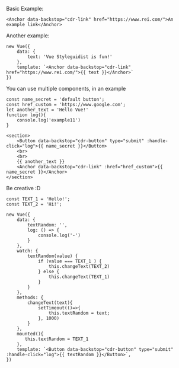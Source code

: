 Basic Example:

    <Anchor data-backstop="cdr-link" href="https://www.rei.com/">An example link</Anchor>

Another example:

    new Vue({
        data: {
            text: 'Vue Styleguidist is fun!'
        },
        template: `<Anchor data-backstop="cdr-link" href="https://www.rei.com/">{{ text }}</Anchor>`
    })

You can use multiple components, in an example

    const name_secret = 'default button';
    const href_custom = 'https://www.google.com';
    let another_text = 'Hello Vue!'
    function log(){
        console.log('example11')
    }

    <section>
        <Button data-backstop="cdr-button" type="submit" :handle-click="log">{{ name_secret }}</Button>
        <br>
        <br>
        {{ another_text }}
        <Anchor data-backstop="cdr-link" :href="href_custom">{{ name_secret }}</Anchor>
    </section>

Be creative :D
    
    const TEXT_1 = 'Hello!';
    const TEXT_2 = 'Hi!';

    new Vue({
        data: {
            textRandom: '',
            log: () => {
                console.log('-')
            }
        },
        watch: {
            textRandom(value) {
                if (value === TEXT_1 ) {
                    this.changeText(TEXT_2)
                } else {
                    this.changeText(TEXT_1)
                }
            }
        },
        methods: {
            changeText(text){
                setTimeout(()=>{
                    this.textRandom = text;
                }, 1000)
            }
        },
        mounted(){
           this.textRandom = TEXT_1
        },
        template: `<Button data-backstop="cdr-button" type="submit" :handle-click="log">{{ textRandom }}</Button>`,
    })